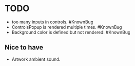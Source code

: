 # TODO

- too many inputs in controls. #KnownBug
- ControlsPopup is rendered multiple times. #KnownBug
- Background color is defined but not rendered. #KnownBug

## Nice to have

- Artwork ambient sound.
